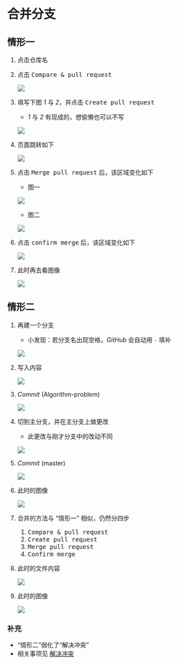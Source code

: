 # 合并分支

## 情形一

1. 点击仓库名
2. 点击 <kbd>Compare & pull request</kbd>

    ![](./imgs/07-01_compare&pull_request.png)

3. 填写下图 *1* 与 *2*，并点击 <kbd>Create pull request</kbd>

    - *1* 与 *2* 有现成的，想偷懒也可以不写

    ![](./imgs/07-02_create_pull_request.png)

3. 页面跳转如下

    ![](./imgs/07-03_merge_pull_request1.png)

4. 点击 <kbd>Merge pull request</kbd> 后，该区域变化如下

    - 图一

    ![](./imgs/07-04_merge_pull_request2.png)

    - 图二

    ![](./imgs/07-05_confirm_merge.png)

5. 点击 <kbd>confirm merge</kbd> 后，该区域变化如下

    ![](./imgs/07-06_after_confirm_merge.png)

6. 此时再去看图像

    ![](./imgs/07-07_history_graphic.png)

## 情形二

1. 再建一个分支
    - 小发现：若分支名出现空格，*GitHub* 会自动用 `-` 填补

    ![](./imgs/07-08_create_new_branch.png)

2. 写入内容

    ![](./imgs/07-09_add_a_few_words_fourth.png)

3. *Commit* (Algorithm-problem)

    ![](./imgs/07-10_commit_changes.png)

4. 切到主分支，并在主分支上做更改

    - 此更改与刚才分支中的改动不同

    ![](./imgs/07-11_change_words.png)

5. *Commit* (master)

    ![](./imgs/07-12_commit_again.png)

6. 此时的图像

    ![](./imgs/07-13_history_graphic.png)

7. 合并的方法与 “情形一” 相似，仍然分四步

    1. <kbd>Compare & pull request</kbd>
    2. <kbd>Create pull request</kbd>
    3. <kbd>Merge pull request</kbd>
    4. <kbd>Confirm merge</kbd>

8. 此时的文件内容

    ![](./imgs/07-14_master_effect.png)
    
9. 此时的图像

    ![](./imgs/07-15_history_graphic.png)

### 补充

- “情形二”弱化了“解决冲突”
- 相关事项见 <a href="https://yorkfish.github.io/blogs/Git/GitBash/23_%E8%A7%A3%E5%86%B3%E5%86%B2%E7%AA%81/" target="_blank">解决冲突</a>
